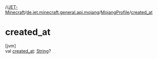 //[JET-Minecraft](../../../index.md)/[de.jet.minecraft.general.api.mojang](../index.md)/[MojangProfile](index.md)/[created_at](created_at.md)

# created_at

[jvm]\
val [created_at](created_at.md): [String](https://kotlinlang.org/api/latest/jvm/stdlib/kotlin/-string/index.html)?
